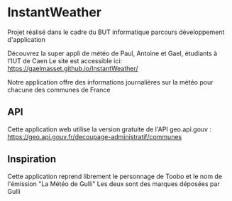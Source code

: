 # InstantWeather
Projet réalisé dans le cadre du BUT informatique parcours développement d'application

Découvrez la super appli de météo de Paul, Antoine et Gael, étudiants à l'IUT de Caen
Le site est accessible ici: https://gaelmasset.github.io/InstantWeather/

Notre application offre des informations journalières sur la météo pour chacune des communes de France

## API
Cette application web utilise la version gratuite de l'API geo.api.gouv : https://geo.api.gouv.fr/decoupage-administratif/communes

## Inspiration
Cette application reprend librement le personnage de Toobo et le nom de l'émission "La Météo de Gulli"
Les deux sont des marques déposées par Gulli
